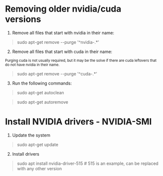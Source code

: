 # Removing older nvidia/cuda versions

1. Remove all files that start with nvidia in their name:

> sudo apt-get remove --purge '^nvidia-.*'

2. Remove all files that start with cuda in their name:

<sub>Purging cuda is not usually required, but it may be the solve if there are cuda leftovers that do not have nvidia in their name.</sub>

> sudo apt-get remove --purge '^cuda-.*'

3. Run the following commands:

> sudo apt-get autoclean

> sudo apt-get autoremove

# Install NVIDIA drivers - NVIDIA-SMI

1. Update the system

> sudo apt-get update

2. Install drivers

> sudo apt install nvidia-driver-515  # 515 is an example, can be replaced with any other version


